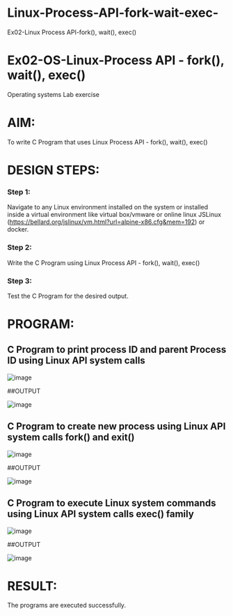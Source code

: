 # Linux-Process-API-fork-wait-exec-
Ex02-Linux Process API-fork(), wait(), exec()
# Ex02-OS-Linux-Process API - fork(), wait(), exec()
Operating systems Lab exercise


# AIM:
To write C Program that uses Linux Process API - fork(), wait(), exec()

# DESIGN STEPS:

### Step 1:

Navigate to any Linux environment installed on the system or installed inside a virtual environment like virtual box/vmware or online linux JSLinux (https://bellard.org/jslinux/vm.html?url=alpine-x86.cfg&mem=192) or docker.

### Step 2:

Write the C Program using Linux Process API - fork(), wait(), exec()

### Step 3:

Test the C Program for the desired output. 

# PROGRAM:

## C Program to print process ID and parent Process ID using Linux API system calls

![image](https://github.com/swathisiva212/Linux-Process-API-fork-wait-exec/assets/155249892/d4c2ab34-e98a-44ac-82b4-b9ce16d422e7)















##OUTPUT

![image](https://github.com/swathisiva212/Linux-Process-API-fork-wait-exec/assets/155249892/f9c88475-3081-486c-9578-17810457df58)













## C Program to create new process using Linux API system calls fork() and exit()

![image](https://github.com/swathisiva212/Linux-Process-API-fork-wait-exec/assets/155249892/95287f8f-0a7e-497d-956f-d6ff0ee1906d)










##OUTPUT


![image](https://github.com/swathisiva212/Linux-Process-API-fork-wait-exec/assets/155249892/9b4ad0a2-a1fb-4785-8b19-826e1a53e6b9)






## C Program to execute Linux system commands using Linux API system calls exec() family


   ![image](https://github.com/swathisiva212/Linux-Process-API-fork-wait-exec/assets/155249892/9d8c52af-bb12-47e0-81e2-a7ac33e4eab5)
 
    






















##OUTPUT


![image](https://github.com/swathisiva212/Linux-Process-API-fork-wait-exec/assets/155249892/83de6c4f-e385-4783-b697-e40bac4d8214)
















# RESULT:
The programs are executed successfully.
